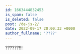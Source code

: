 ```yaml
---
id: 1663444832453
is_spam: false
is_deleted: false
post: /de-js-2/
date: 2022-09-17 20:00:33 +0000
author_fullname: '????'
---
```


??????!!!
